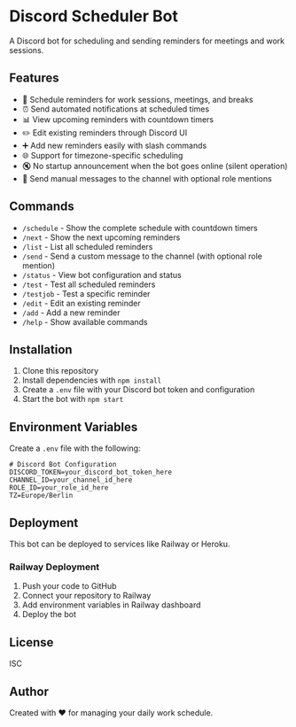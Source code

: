 # Discord Scheduler Bot

A Discord bot for scheduling and sending reminders for meetings and work sessions.

## Features

- 📅 Schedule reminders for work sessions, meetings, and breaks
- ⏰ Send automated notifications at scheduled times
- 📊 View upcoming reminders with countdown timers
- ✏️ Edit existing reminders through Discord UI
- ➕ Add new reminders easily with slash commands
- 🌐 Support for timezone-specific scheduling
- 🔇 No startup announcement when the bot goes online (silent operation)
- 📝 Send manual messages to the channel with optional role mentions

## Commands

- `/schedule` - Show the complete schedule with countdown timers
- `/next` - Show the next upcoming reminders
- `/list` - List all scheduled reminders
- `/send` - Send a custom message to the channel (with optional role mention)
- `/status` - View bot configuration and status
- `/test` - Test all scheduled reminders
- `/testjob` - Test a specific reminder
- `/edit` - Edit an existing reminder
- `/add` - Add a new reminder
- `/help` - Show available commands

## Installation

1. Clone this repository
2. Install dependencies with `npm install`
3. Create a `.env` file with your Discord bot token and configuration
4. Start the bot with `npm start`

## Environment Variables

Create a `.env` file with the following:

```
# Discord Bot Configuration
DISCORD_TOKEN=your_discord_bot_token_here
CHANNEL_ID=your_channel_id_here
ROLE_ID=your_role_id_here
TZ=Europe/Berlin
```

## Deployment

This bot can be deployed to services like Railway or Heroku.

### Railway Deployment

1. Push your code to GitHub
2. Connect your repository to Railway
3. Add environment variables in Railway dashboard
4. Deploy the bot

## License

ISC

## Author

Created with ❤️ for managing your daily work schedule. 